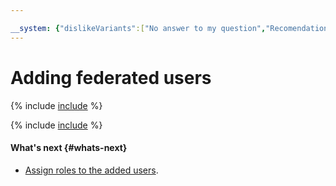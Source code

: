 ```yaml
---

__system: {"dislikeVariants":["No answer to my question","Recomendations didn't help","The content doesn't match title","Other"]}
---
```

# Adding federated users

{% include [include](../../../_includes/iam/add-federated-users-before-begin.md) %}

{% include [include](../../../_includes/iam/add-federated-users-instruction.md) %}

#### What's next {#whats-next}

* [Assign roles to the added users](../roles/grant.md#access-to-federated-user).

